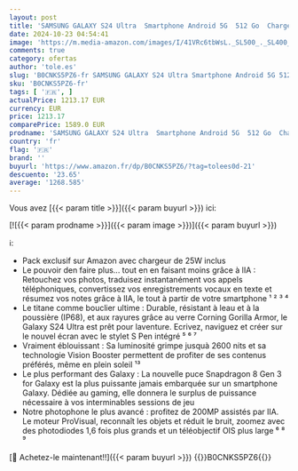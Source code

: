 ```yaml
---
layout: post
title: 'SAMSUNG GALAXY S24 Ultra  Smartphone Android 5G  512 Go  Chargeur secteur rapide 25W inclus [Exclusivité Amazon]  Smartphone déverrouillé  Noir  Version FR'
date: 2024-10-23 04:54:41
image: 'https://m.media-amazon.com/images/I/41VRc6tbWsL._SL500_._SL400_.jpg'
comments: true
category: ofertas
author: 'tole.es'
slug: 'B0CNKS5PZ6-fr SAMSUNG GALAXY S24 Ultra Smartphone Android 5G 512 Go...'
sku: 'B0CNKS5PZ6-fr'
tags: [ '🇫🇷', ]
actualPrice: 1213.17 EUR
currency: EUR
price: 1213.17
comparePrice: 1589.0 EUR
prodname: 'SAMSUNG GALAXY S24 Ultra  Smartphone Android 5G  512 Go  Chargeur secteur rapide 25W inclus [Exclusivité Amazon]  Smartphone déverrouillé  Noir  Version FR'
country: 'fr'
flag: '🇫🇷'
brand: ''
buyurl: 'https://www.amazon.fr/dp/B0CNKS5PZ6/?tag=tolees0d-21'
descuento: '23.65'
average: '1268.585'
---
```


Vous avez [{{< param title >}}]({{< param buyurl >}}) ici:

[![{{< param prodname >}}]({{< param image >}})]({{< param buyurl >}})

ℹ️:

- Pack exclusif sur Amazon avec chargeur de 25W inclus
- Le pouvoir den faire plus... tout en en faisant moins grâce à lIA : Retouchez vos photos, traduisez instantanément vos appels téléphoniques, convertissez vos enregistrements vocaux en texte et résumez vos notes grâce à lIA, le tout à partir de votre smartphone ¹ ² ³ ⁴
- Le titane comme bouclier ultime : Durable, résistant à leau et à la poussière (IP68), et aux rayures grâce au verre Corning Gorilla Armor, le Galaxy S24 Ultra est prêt pour laventure. Ecrivez, naviguez et créer sur le nouvel écran avec le stylet S Pen intégré ⁵ ⁶ ⁷
- Vraiment éblouissant : Sa luminosité grimpe jusquà 2600 nits et sa technologie Vision Booster permettent de profiter de ses contenus préférés, même en plein soleil ¹³
- Le plus performant des Galaxy : La nouvelle puce Snapdragon 8 Gen 3 for Galaxy est la plus puissante jamais embarquée sur un smartphone Galaxy. Dédiée au gaming, elle donnera le surplus de puissance nécessaire à vos interminables sessions de jeu
- Notre photophone le plus avancé : profitez de 200MP assistés par lIA. Le moteur ProVisual, reconnaît les objets et réduit le bruit, zoomez avec des photodiodes 1,6 fois plus grands et un téléobjectif OIS plus large ⁶ ⁸ ⁹

[🛒 Achetez-le maintenant!!]({{< param buyurl >}})
{{<world>}}B0CNKS5PZ6{{</world>}}
